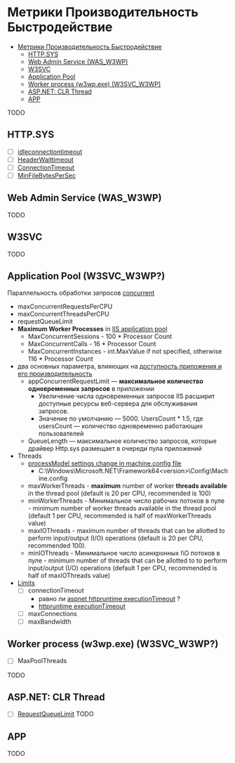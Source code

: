# Метрики Производительность Быстродействие

- [Метрики Производительность Быстродействие](#метрики-производительность-быстродействие)
  - [HTTP.SYS](#httpsys)
  - [Web Admin Service (WAS\_W3WP)](#web-admin-service-was_w3wp)
  - [W3SVC](#w3svc)
  - [Application Pool](#application-pool)
  - [Worker process (w3wp.exe) (W3SVC\_W3WP)](#worker-process-w3wpexe-w3svc_w3wp)
  - [ASP.NET: CLR Thread](#aspnet-clr-thread)
  - [APP](#app)

TODO

## HTTP.SYS

- [ ] [idleconnectiontimeout](https://learn.microsoft.com/ru-ru/troubleshoot/developer/webapps/aspnet/site-behavior-performance/error-logging-http-apis)
- [ ] [HeaderWaittimeout](https://learn.microsoft.com/ru-ru/windows/win32/http/scenario-1--http-timeout-example-using-etw-tracing-and-netsh-commands)
- [ ] [ConnectionTimeout](https://topic.alibabacloud.com/a/the-iis-server-error-log-timer_connectionidle-causes-the-server-to-be-inaccessible_1_16_32502215.html)
- [ ] [MinFileBytesPerSec](https://topic.alibabacloud.com/a/the-iis-server-error-log-timer_connectionidle-causes-the-server-to-be-inaccessible_1_16_32502215.html)

## Web Admin Service (WAS_W3WP)

TODO

## W3SVC

TODO

## Application Pool (W3SVC_W3WP?)

Параллельность обработки запросов [concurrent](https://www.dotnetfunda.com/articles/show/3485/11-tips-to-improve-wcf-restful-services-performance)

- maxConcurrentRequestsPerCPU
- maxConcurrentThreadsPerCPU
- requestQueueLimit
- __Maximum Worker Processes__ in [IIS application pool](https://www.dotnetfunda.com/articles/show/3485/11-tips-to-improve-wcf-restful-services-performance)
  - MaxConcurrentSessions - 100 * Processor Count
  - MaxConcurrentCalls - 16 * Processor Count
  - MaxConcurrentInstances - int.MaxValue if not specified, otherwise 116 * Processor Count
- два основных параметра, влияющих на [доступность приложения и его производительность](https://habr.com/ru/articles/250881/)
  - appConcurrentRequestLimit — __максимальное количество одновременных запросов__ в приложении
    - Увеличение числа одновременных запросов IIS расширит доступные ресурсы веб-сервера для обслуживания запросов.
    - Значение по умолчанию — 5000. UsersCount * 1.5, где usersCount — количество одновременно работающих пользователей
  - QueueLength — максимальное количество запросов, которые драйвер Http.sys размещает в очереди пула приложений
- Threads
  - [processModel settings change in machine.config file](https://www.dotnetfunda.com/articles/show/3485/11-tips-to-improve-wcf-restful-services-performance)
    - C:\Windows\Microsoft.NET\Framework64\<version>\Config\Machine.config
  - maxWorkerThreads - __maximum__ number of worker __threads available__ in the thread pool (default is 20 per CPU, recommended is 100)
  - minWorkerThreads - Минимальное число рабочих потоков в пуле - minimum number of worker threads available in the thread pool (default 1 per CPU, recommended is half of maxWorkerThreads value)
  - maxIOThreads - maximum number of threads that can be allotted to perform input/output (I/O) operations (default is 20 per CPU, recommended 100).
  - minIOThreads - Минимальное число асинхронных I\O потоков в пуле - minimum number of threads that can be allotted to to perform input/output (I/O) operations (default 1 per CPU, recommended is half of maxIOThreads value)
- [Limits](https://learn.microsoft.com/en-us/iis/configuration/system.applicationhost/sites/site/limits)
  - [ ] connectionTimeout
    - равно ли [aspnet httpruntime executionTimeout](https://rajeevdotnet.blogspot.com/2019/09/aspnet-httpruntime.html) ?
    - [httpruntime executionTimeout](https://stackoverflow.com/questions/2414441/how-to-increase-request-timeout-in-iis)    
  - [ ] maxConnections
  - [ ] maxBandwidth

## Worker process (w3wp.exe) (W3SVC_W3WP?)

- [ ] MaxPoolThreads

TODO

## ASP.NET: CLR Thread

- [ ] [RequestQueueLimit](https://krishnansrinivasan.wordpress.com/2014/08/18/throttling-wcf-services-on-iis7/)
TODO

## APP

TODO

